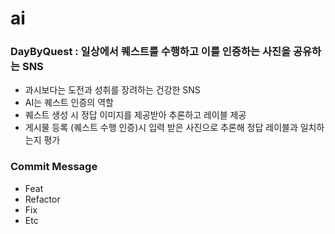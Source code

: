 # ai
### **DayByQuest** : 일상에서 퀘스트를 수행하고 이를 인증하는 사진을 공유하는 SNS
- 과시보다는 도전과 성취를 장려하는 건강한 SNS
- AI는 퀘스트 인증의 역할
- 퀘스트 생성 시 정답 이미지를 제공받아 추론하고 레이블 제공
- 게시물 등록 (퀘스트 수행 인증)시 입력 받은 사진으로 추론해 정답 레이블과 일치하는지 평가

### Commit Message
- Feat
- Refactor
- Fix
- Etc
